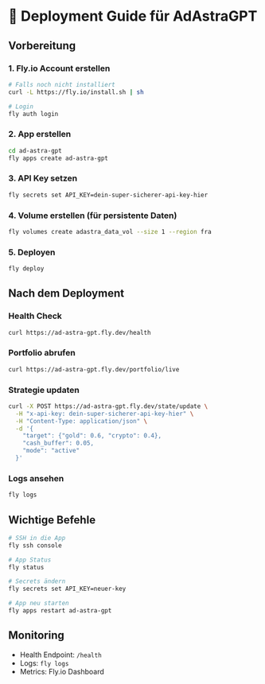 # 🚀 Deployment Guide für AdAstraGPT

## Vorbereitung

### 1. Fly.io Account erstellen
```bash
# Falls noch nicht installiert
curl -L https://fly.io/install.sh | sh

# Login
fly auth login
```

### 2. App erstellen
```bash
cd ad-astra-gpt
fly apps create ad-astra-gpt
```

### 3. API Key setzen
```bash
fly secrets set API_KEY=dein-super-sicherer-api-key-hier
```

### 4. Volume erstellen (für persistente Daten)
```bash
fly volumes create adastra_data_vol --size 1 --region fra
```

### 5. Deployen
```bash
fly deploy
```

## Nach dem Deployment

### Health Check
```bash
curl https://ad-astra-gpt.fly.dev/health
```

### Portfolio abrufen
```bash
curl https://ad-astra-gpt.fly.dev/portfolio/live
```

### Strategie updaten
```bash
curl -X POST https://ad-astra-gpt.fly.dev/state/update \
  -H "x-api-key: dein-super-sicherer-api-key-hier" \
  -H "Content-Type: application/json" \
  -d '{
    "target": {"gold": 0.6, "crypto": 0.4},
    "cash_buffer": 0.05,
    "mode": "active"
  }'
```

### Logs ansehen
```bash
fly logs
```

## Wichtige Befehle

```bash
# SSH in die App
fly ssh console

# App Status
fly status

# Secrets ändern
fly secrets set API_KEY=neuer-key

# App neu starten
fly apps restart ad-astra-gpt
```

## Monitoring

- Health Endpoint: `/health`
- Logs: `fly logs`
- Metrics: Fly.io Dashboard


